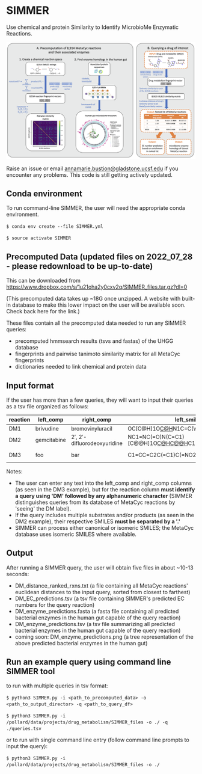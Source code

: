 # SIMMER
Use chemical and protein Similarity to Identify MicrobioMe Enzymatic Reactions.

![alt text](https://github.com/aebustion/SIMMER/blob/main/SIMMER_architecture.png?raw=true)

Raise an issue or email annamarie.bustion@gladstone.ucsf.edu if you encounter any problems. This code is still getting actively updated.

## Conda environment
To run command-line SIMMER, the user will need the appropriate conda environment.

`$ conda env create --file SIMMER.yml`

`$ source activate SIMMER`

## Precomputed Data (updated files on 2022_07_28 - please redownload to be up-to-date)
This can be downloaded from https://www.dropbox.com/s/1u21oha2y0cxv2q/SIMMER_files.tar.gz?dl=0

(This precomputed data takes up ~18G once unzipped. A website with built-in database to make this lower impact on the user will be available soon. Check back here for the link.)

These files contain all the precomputed data needed to run any SIMMER queries: 
* precomputed hmmsearch results (tsvs and fastas) of the UHGG database
* fingerprints and pairwise tanimoto similarity matrix for all MetaCyc fingerprints
* dictionaries needed to link chemical and protein data
 
 ## Input format
 If the user has more than a few queries, they will want to input their queries as a tsv file organized as follows:
 
| reaction | left_comp | right_comp | left_smiles | right_smiles |
| -------- | --------- | ---------- | ----------- | ------------ |
| DM1 | brivudine | bromovinyluracil | OC[C@H]1O[C@H](C[C@@H]1O)N1C=C(\C=C\Br)C(=O)NC1=O | Br\C=C\C1=CNC(=O)NC1=O |
| DM2 | gemcitabine | 2′, 2′-difluorodeoxyuridine | NC1=NC(=O)N(C=C1)[C@@H]1O[C@H](CO)[C@@H](O)C1(F)F.O.[H+]  | OC[C@H]1O[C@@H](N2C=CC(=O)NC2=O)C(F)(F)[C@@H]1O.[NH4+] |
| DM3 | foo | bar | C1=CC=C2C(=C1)C(=NO2)CS(=O)(=O)N  | O=C(CS(=O)(N)=O)C1=CC=CC=C1O |
 
 Notes:
 * The user can enter any text into the left_comp and right_comp columns (as seen in the DM3 example), but for the reaction column **must identify a query using 'DM' followed by any alphanumeric character** (SIMMER distinguishes queries from its database of MetaCyc reactions by 'seeing' the DM label).
 * If the query includes multiple substrates and/or products (as seen in the DM2 example), their respective SMILES **must be separated by a '.'**
 * SIMMER can process either canonical or isomeric SMILES; the MetaCyc database uses isomeric SMILES where available.
 
 
 ## Output
 After running a SIMMER query, the user will obtain five files in about ~10-13 seconds:
 * DM_distance_ranked_rxns.txt (a file containing all MetaCyc reactions' euclidean distances to the input query, sorted from closest to farthest)
 * DM_EC_predictions.tsv (a tsv file containing SIMMER's predicted EC numbers for the query reaction)
 * DM_enzyme_predictions.fasta (a fasta file containing all predicted bacterial enzymes in the human gut capable of the query reaction)
 * DM_enzyme_predictions.tsv (a  tsv file summarizing all predicted bacterial enzymes in the human gut capable of the query reaction)
 * coming soon: DM_enzyme_predictions.png (a tree representation of the above predicted bacterial enzymes in the human gut)
 
 ## Run an example query using command line SIMMER tool

to run with multiple queries in tsv format:

`$ python3 SIMMER.py -i <path_to_precomputed_data> -o <path_to_output_director> -q <path_to_query_df>`

`$ python3 SIMMER.py -i /pollard/data/projects/drug_metabolism/SIMMER_files -o ./ -q ./queries.tsv`

or to run with single command line entry (follow command line prompts to input the query):

`$ python3 SIMMER.py -i /pollard/data/projects/drug_metabolism/SIMMER_files -o ./`
